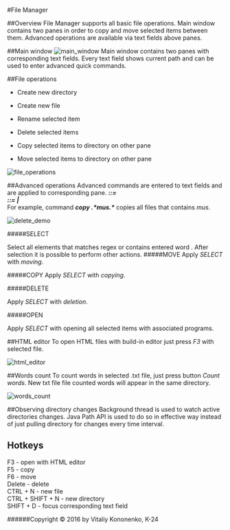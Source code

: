 #File Manager

##Overview
File Manager supports all basic file operations.
Main window contains two panes in order to copy and move selected items between them.
Advanced operations are available via text fields above panes.

##Main window
![main_window](http://i.imgur.com/zFbYK3s.png)
Main window contains two panes with corresponding text fields.
Every text field shows current path and can be used to enter advanced quick commands. 

##File operations
* Create new directory

* Create new file

* Rename selected item

* Delete selected items

* Copy selected items to directory on other pane

* Move selected items to directory on other pane

![file_operations](http://i.imgur.com/32OzK40.png)

##Advanced operations
Advanced commands are entered to text fields and are applied to corresponding pane.
**_<command> ::= <keywork> <argument>_**  
**_<argument> ::= <regex> | <word to find>_**  
For example, command **_copy .\*mus.\*_** copies all files that contains _mus_.

![delete_demo](http://i.imgur.com/8IOO58d.png)

#####SELECT

Select all elements that matches regex or contains entered word . 
After selection it is possible to perform other actions.
#####MOVE
Apply _SELECT_ with _moving_.

#####COPY
Apply _SELECT_ with _copying_.

#####DELETE

Apply _SELECT_ with _deletion_.

#####OPEN

Apply _SELECT_ with opening all selected items with associated programs.

##HTML editor
To open HTML files with build-in editor just press *F3* with selected file.

![html_editor](http://i.imgur.com/hYbQ05i.png)

##Words count
To count words in selected .txt file, just press button *Count words*. New txt file file counted words will
appear in the same directory.

![words_count](http://i.imgur.com/EYtPArz.png)

##Observing directory changes
Background thread is used to watch active directories changes. Java Path API is used to do so in effective
 way instead of just pulling directory for changes every time interval.

## Hotkeys
F3 - open with HTML editor  
F5 - copy  
F6 - move  
Delete - delete  
CTRL + N - new file  
CTRL + SHIFT + N - new directory  
SHIFT + D - focus corresponding text field

######Copyright © 2016 by Vitaliy Kononenko, K-24
